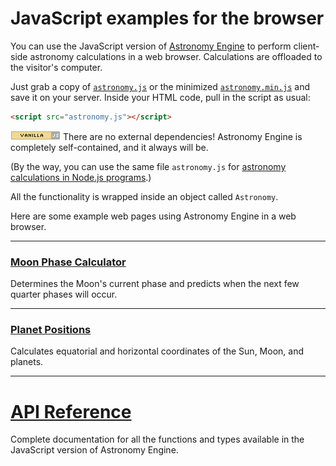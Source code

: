 # JavaScript examples for the browser
You can use the JavaScript version of 
[Astronomy Engine](https://cosinekitty.github.io/astronomy)
to perform client-side astronomy calculations in a web browser.
Calculations are offloaded to the visitor's computer.

Just grab a copy of 
[`astronomy.js`](../../source/js/astronomy.js)
or the minimized [`astronomy.min.js`](../../source/js/astronomy.min.js)
and save it on your server. Inside your HTML code, pull in the script as usual:

```html
<script src="astronomy.js"></script>
```

![Vanilla JS](../vanillajs.png) There are no external dependencies! 
Astronomy Engine is completely self-contained, and it always will be.

(By the way, you can use the same file `astronomy.js` for 
[astronomy calculations in Node.js programs](../nodejs/).)

All the functionality is wrapped inside an object called `Astronomy`.

Here are some example web pages using Astronomy Engine in a web browser.

---

### [Moon Phase Calculator](moonphase.html)
Determines the Moon's current phase and
predicts when the next few quarter phases will occur.

---

### [Planet Positions](positions.html)
Calculates equatorial and horizontal coordinates of the Sun, Moon, and planets.

---

# [API Reference](../../source/js/)
Complete documentation for all the functions and types available
in the JavaScript version of Astronomy Engine.
